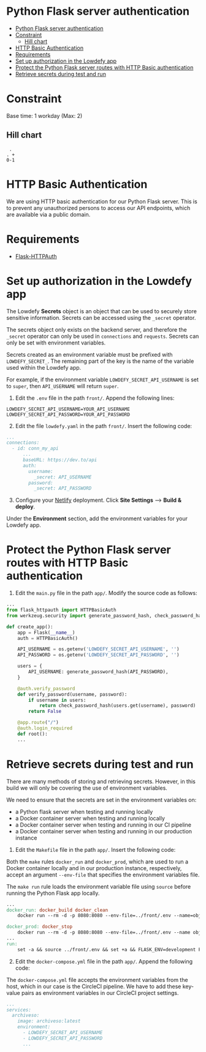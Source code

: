 # Python Flask server authentication

<!-- TOC -->

- [Python Flask server authentication](#python-flask-server-authentication)
- [Constraint](#constraint)
  - [Hill chart](#hill-chart)
- [HTTP Basic Authentication](#http-basic-authentication)
- [Requirements](#requirements)
- [Set up authorization in the Lowdefy app](#set-up-authorization-in-the-lowdefy-app)
- [Protect the Python Flask server routes with HTTP Basic authentication](#protect-the-python-flask-server-routes-with-http-basic-authentication)
- [Retrieve secrets during test and run](#retrieve-secrets-during-test-and-run)

<!-- /TOC -->

# Constraint

Base time: 1 workday (Max: 2)

## Hill chart
```
 .
. +
0-1
```

# HTTP Basic Authentication

We are using HTTP basic authentication for our Python Flask server. This is to prevent any unauthorized persons to access our API endpoints, which are available via a public domain.

# Requirements

* [Flask-HTTPAuth](https://flask-httpauth.readthedocs.io/en/latest/)

# Set up authorization in the Lowdefy app

The Lowdefy **Secrets** object is an object that can be used to securely store sensitive information. Secrets can be accessed using the `_secret` operator.

The secrets object only exists on the backend server, and therefore the `_secret` operator can only be used in `connections` and `requests`. Secrets can only be set with environment variables.

Secrets created as an environment variable must be prefixed with `LOWDEFY_SECRET_`. The remaining part of the key is the name of the variable used within the Lowdefy app.

For example, if the environment variable `LOWDEFY_SECRET_API_USERNAME` is set to `super`, then `API_USERNAME` will return `super`.

1. Edit the `.env` file in the path `front/`. Append the following lines:

```
LOWDEFY_SECRET_API_USERNAME=YOUR_API_USERNAME
LOWDEFY_SECRET_API_PASSWORD=YOUR_API_PASSWORD
```

2. Edit the file `lowdefy.yaml` in the path `front/`. Insert the following code:

```yml
...
connections:
  - id: conn_my_api
      ...
      baseURL: https://dev.to/api
      auth:
        username:
          _secret: API_USERNAME
        password:
          _secret: API_PASSWORD
```

3. Configure your [Netlify](https://app.netlify.com) deployment. Click **Site Settings** --> **Build & deploy**.

Under the **Environment** section, add the environment variables for your Lowdefy app.

# Protect the Python Flask server routes with HTTP Basic authentication

1. Edit the `main.py` file in the path `app/`. Modify the source code as follows:

```py
...
from flask_httpauth import HTTPBasicAuth
from werkzeug.security import generate_password_hash, check_password_hash

def create_app():
    app = Flask(__name__)
    auth = HTTPBasicAuth()

    API_USERNAME = os.getenv('LOWDEFY_SECRET_API_USERNAME', '')
    API_PASSWORD = os.getenv('LOWDEFY_SECRET_API_PASSWORD', '')

    users = {
        API_USERNAME: generate_password_hash(API_PASSWORD),
    }

    @auth.verify_password
    def verify_password(username, password):
        if username in users:
            return check_password_hash(users.get(username), password)
        return False

    @app.route("/")
    @auth.login_required
    def root():
    ...
```

# Retrieve secrets during test and run

There are many methods of storing and retrieving secrets. However, in this build we will only be covering the use of environment variables.

We need to ensure that the secrets are set in the environment variables on:

- a Python flask server when testing and running locally
- a Docker container server when testing and running locally
- a Docker container server when testing and running in our CI pipeline
- a Docker container server when testing and running in our production instance 

1. Edit the `Makefile` file in the path `app/`. Insert the following code:

Both the `make` rules `docker_run` and `docker_prod`, which are used to run a Docker container locally and in our production instance, respectively, accept an argument `--env-file` that specifies the environment variables file.

The `make run` rule loads the environment variable file using `source` before running the Python Flask app locally.

```makefile
...
docker_run: docker_build docker_clean
	docker run --rm -d -p 8080:8080 --env-file=../front/.env --name=objArchiveso archiveso

docker_prod: docker_stop
	docker run --rm -d -p 8080:8080 --env-file=../front/.env --name objArchiveso dennislwm/archiveso:latest
...
run: 
	set -a && source ../front/.env && set +a && FLASK_ENV=development FLASK_APP=main PYTHONPATH=./:./src/archiveso python3 -m flask run --host=0.0.0.0 --port=8080
```

2. Edit the `docker-compose.yml` file in the path `app/`. Append the following code:

The `docker-compose.yml` file accepts the environment variables from the host, which in our case is the CircleCI pipeline. We have to add these key-value pairs as environment variables in our CircleCI project settings.

```yml
...
services:
  archiveso:
    image: archiveso:latest
    environment:
      - LOWDEFY_SECRET_API_USERNAME
      - LOWDEFY_SECRET_API_PASSWORD
      ...
```